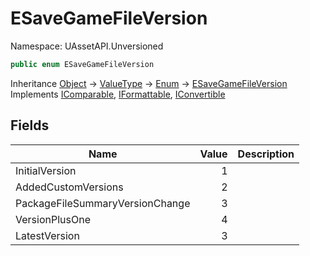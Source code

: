 # ESaveGameFileVersion

Namespace: UAssetAPI.Unversioned

```csharp
public enum ESaveGameFileVersion
```

Inheritance [Object](https://docs.microsoft.com/en-us/dotnet/api/system.object) → [ValueType](https://docs.microsoft.com/en-us/dotnet/api/system.valuetype) → [Enum](https://docs.microsoft.com/en-us/dotnet/api/system.enum) → [ESaveGameFileVersion](./uassetapi.unversioned.esavegamefileversion.md)<br>
Implements [IComparable](https://docs.microsoft.com/en-us/dotnet/api/system.icomparable), [IFormattable](https://docs.microsoft.com/en-us/dotnet/api/system.iformattable), [IConvertible](https://docs.microsoft.com/en-us/dotnet/api/system.iconvertible)

## Fields

| Name | Value | Description |
| --- | --: | --- |
| InitialVersion | 1 |  |
| AddedCustomVersions | 2 |  |
| PackageFileSummaryVersionChange | 3 |  |
| VersionPlusOne | 4 |  |
| LatestVersion | 3 |  |
